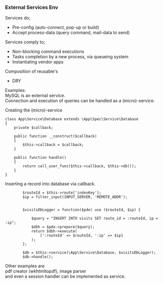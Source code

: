 ### External Services Env

Services do; 
+ Pre-config (auto-connect, pop-up or build)
+ Accept process-data (query command, mail-data to send)


Services comply to;
+ Non-blocking command executions
+ Tasks completion by a new process, via queueing system
+ Instantiating vendor apps

Composition of reusable's
+ DRY  


Examples:  
MySQL is an external service.  
Connection and execution of queries can be handled as a (micro)-service.

Creating the (micro)-service
```
class App\Service\Database extends \App\Spec\Service\Database
{
    private $callback;

    public function __construct($callback)
    {
        $this->callback = $callback;
    }

    public function handle()
    {
        return call_user_func($this->callback, $this->db());
    }
}
```
 
Inserting a record into database via callback.
```
        $routeId = $this->route['indexKey'];
        $ip = filter_input(INPUT_SERVER, 'REMOTE_ADDR');  
        

        $visitsDbLogger = function($pdo) use ($routeId, $ip) {

            $query = "INSERT INTO visits SET route_id = :routeId, ip = :ip";
            $dbh = $pdo->prepare($query);
            return $dbh->execute(
                [':routeId' => $routeId, ':ip' => $ip]
            );
        };

        $db = $this->service(\App\Service\Database, $visitsDbLogger);
        $db->handle();
```



Other examples are  
pdf creator (wkhtmltopdf), image parser   
and even a session handler can be implemented as service.

